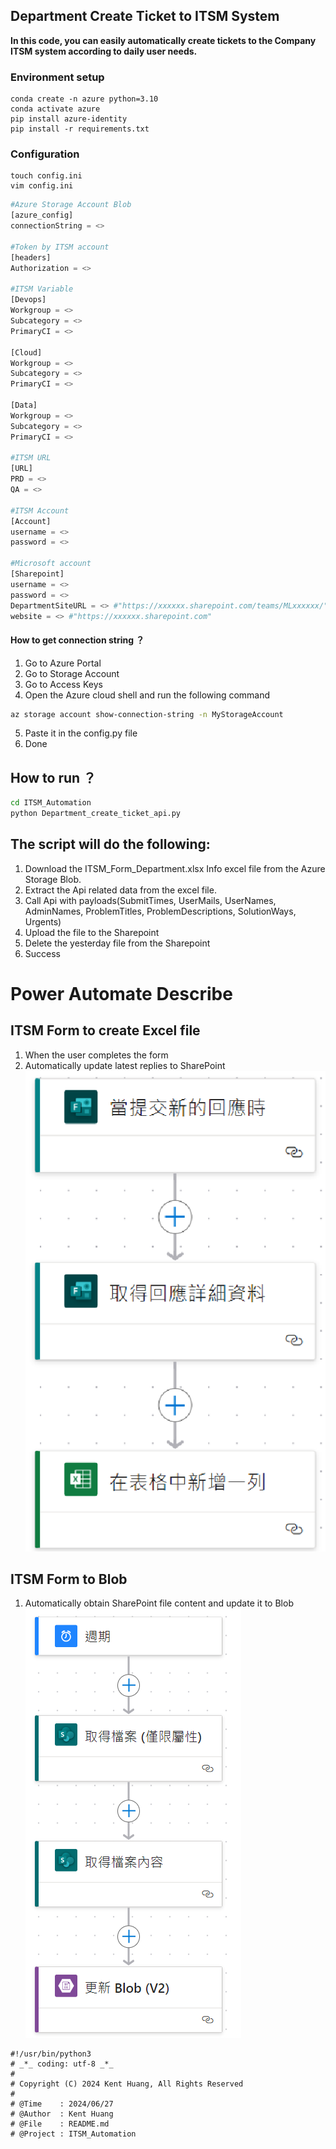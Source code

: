 ## Department Create Ticket to ITSM System

**In this code, you can easily automatically create tickets to the Company ITSM system according to daily user needs.**

### Environment setup
```
conda create -n azure python=3.10
conda activate azure
pip install azure-identity
pip install -r requirements.txt
```
### Configuration
```
touch config.ini
vim config.ini
```

```python
#Azure Storage Account Blob
[azure_config]
connectionString = <>

#Token by ITSM account
[headers]
Authorization = <>

#ITSM Variable
[Devops]
Workgroup = <>
Subcategory = <>
PrimaryCI = <>

[Cloud]
Workgroup = <>
Subcategory = <>
PrimaryCI = <>

[Data]
Workgroup = <>
Subcategory = <>
PrimaryCI = <>

#ITSM URL
[URL] 
PRD = <>
QA = <>

#ITSM Account
[Account]
username = <>
password = <>

#Microsoft account
[Sharepoint]
username = <>
password = <>
DepartmentSiteURL = <> #"https://xxxxxx.sharepoint.com/teams/MLxxxxxx/"
website = <> #"https://xxxxxx.sharepoint.com"
```
#### How to get connection string ？
1. Go to Azure Portal
2. Go to Storage Account
3. Go to Access Keys
4. Open the Azure cloud shell and run the following command
```bash
az storage account show-connection-string -n MyStorageAccount
```
5. Paste it in the config.py file
6. Done

## How to run ？
```bash
cd ITSM_Automation
python Department_create_ticket_api.py
```

## The script will do the following:
1. Download the ITSM_Form_Department.xlsx Info excel file from the Azure Storage Blob.
2. Extract the Api related data from the excel file.
3. Call Api with payloads(SubmitTimes, UserMails, UserNames, AdminNames, ProblemTitles, ProblemDescriptions, SolutionWays, Urgents)
4. Upload the file to the Sharepoint
5. Delete the yesterday file from the Sharepoint
6. Success

# Power Automate Describe
## ITSM Form to create Excel file
1. When the user completes the form
2. Automatically update latest replies to SharePoint
![alt text](ITSM_Form_to_create_Excel_file.png)


## ITSM Form to Blob
1. Automatically obtain SharePoint file content and update it to Blob
![alt text](ITSM_Form_to_Blob.png)

```
#!/usr/bin/python3
# _*_ coding: utf-8 _*_
#
# Copyright (C) 2024 Kent Huang, All Rights Reserved 
#
# @Time    : 2024/06/27
# @Author  : Kent Huang
# @File    : README.md
# @Project : ITSM_Automation
```
